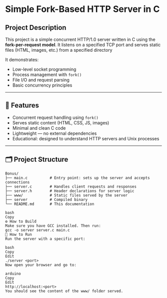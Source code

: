 # Simple Fork-Based HTTP Server in C

## Project Description

This project is a simple concurrent HTTP/1.0 server written in C using the **fork-per-request model**. It listens on a specified TCP port and serves static files (HTML, images, etc.) from a specified directory

It demonstrates:
- Low-level socket programming
- Process management with `fork()`
- File I/O and request parsing
- Basic concurrency principles
  
---

## 🚀 Features

- Concurrent request handling using `fork()`
- Serves static content (HTML, CSS, JS, images)
- Minimal and clean C code
- Lightweight — no external dependencies
- Educational: designed to understand HTTP servers and Unix processes

---

## 🗂️ Project Structure

```text
Bonus/
├── main.c          # Entry point: sets up the server and accepts connections
├── server.c        # Handles client requests and responses
├── server.h        # Header declarations for server logic
├── www/            # Static files served by the server
├── server          # Compiled binary
└── README.md       # This documentation

bash
Copy
⚙️ How to Build
Make sure you have GCC installed. Then run:
gcc -o server server.c main.c
🚀 How to Run
Run the server with a specific port:

bash
Copy
Edit
./server <port>
Now open your browser and go to:

arduino
Copy
Edit
http://localhost:<port>
You should see the content of the www/ folder served.
